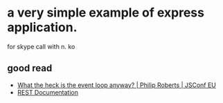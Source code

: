 # a very simple example of express application.

for skype call with n. ko

## good read

- [What the heck is the event loop anyway? | Philip Roberts | JSConf EU
](https://www.youtube.com/watch?v=8aGhZQkoFbQ)
- [REST Documentation](https://www.kennethlange.com/what-are-restful-web-services/)
